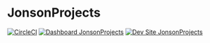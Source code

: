 # JonsonProjects

[![CircleCI](https://circleci.com/gh/jonrrivera/JonsonProjects.svg?style=shield)](https://circleci.com/gh/jonrrivera/JonsonProjects)
[![Dashboard JonsonProjects](https://img.shields.io/badge/dashboard-JonsonProjects-yellow.svg)](https://dashboard.pantheon.io/sites/0a86a7fc-4cac-4c7f-bc10-9770dcf4fafe#dev/code)
[![Dev Site JonsonProjects](https://img.shields.io/badge/site-JonsonProjects-blue.svg)](http://dev-JonsonProjects.pantheonsite.io/)